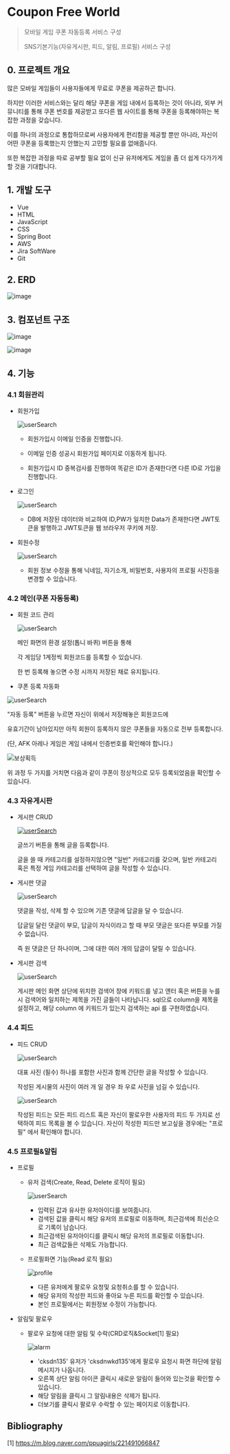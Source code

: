 # Coupon Free World

> 모바일 게임 쿠폰 자동등록 서비스 구성
>
> SNS기본기능(자유게시판, 피드, 알림, 프로필) 서비스 구성

## 0. 프로젝트 개요

많은 모바일 게임들이 사용자들에게 무료로 쿠폰을 제공하곤 합니다.

하지만 이러한 서비스와는 달리 해당 쿠폰을 게임 내에서 등록하는 것이 아니라, 외부 커뮤니티를 통해 쿠폰 번호를 제공받고 또다른 웹 사이트를 통해 쿠폰을 등록해야하는 복잡한 과정을 갖습니다.

이를 하나의 과정으로 통합하므로써 사용자에게 편리함을 제공할 뿐만 아니라, 자신이 어떤 쿠폰을 등록했는지 안했는지 고민할 필요를 없애줍니다. 

또한 복잡한 과정을 따로 공부할 필요 없이 신규 유저에게도 게임을 좀 더 쉽게 다가가게 할 것을 기대합니다.



## 1. 개발 도구
- Vue
- HTML
- JavaScript
- CSS
- Spring Boot
- AWS
- Jira SoftWare
- Git

## 2. ERD

![image](https://user-images.githubusercontent.com/44407364/186398585-2779a805-5e45-4bc9-bd65-0b4c28970869.png)


## 3. 컴포넌트 구조

![image](https://user-images.githubusercontent.com/44407364/186398610-60af26d8-92bf-4c5f-b435-5dc8137a00c0.png)

![image](https://user-images.githubusercontent.com/44407364/186398634-608450f1-eb94-4a05-9fac-998f4719f456.png)

## 4. 기능
### 4.1 회원관리

- 회원가입

  ![userSearch](README.assets/회원가입.gif)

  - 회원가입시 이메일 인증을 진행합니다. 
  - 이메일 인증 성공시 회원가입 페이지로 이동하게 됩니다.

  - 회원가입시 ID 중복검사를 진행하여 똑같은 ID가 존재한다면 다른 ID로 가입을 진행합니다.

- 로그인

  ![userSearch](README.assets/로그인.gif)

  - DB에 저장된 데이터와 비교하여 ID,PW가 일치한 Data가 존재한다면 JWT토큰을 발행하고 JWT토큰을 웹 브라우저 쿠키에 저장.



- 회원수정

  ![userSearch](README.assets/회원정보수정.gif)

  - 회원 정보 수정을 통해 닉네임, 자기소개, 비밀번호, 사용자의 프로필 사진등을 변경할 수 있습니다.

  

### 4.2 메인(쿠폰 자동등록)

- 회원 코드 관리

  ![userSearch](README.assets/회원코드.gif)

  메인 화면의 환경 설정(톱니 바퀴) 버튼을 통해

  각 게임당 1계정씩 회원코드를 등록할 수 있습니다.

  한 번 등록해 놓으면 수정 시까지 저장된 채로 유지됩니다. 

  

- 쿠폰 등록 자동화

![userSearch](README.assets/쿠폰등록.gif)

"자동 등록" 버튼을 누르면 자신이 위에서 저장해놓은 회원코드에 

유효기간이 남아있지만 아직 회원이 등록하지 않은 쿠폰들을 자동으로 전부 등록합니다.

(단, AFK 아레나 게임은 게임 내에서 인증번호를 확인해야 합니다.)



![보상획득](README.assets/보상획득.PNG)


위 과정 두 가지를 거치면 다음과 같이 쿠폰이 정상적으로 모두 등록되었음을 확인할 수 있습니다.



### 4.3 자유게시판

- 게시판 CRUD

  [![userSearch](README.assets/board_CRUD.gif)](https://lab.ssafy.com/myyonggu/subpjt3/-/raw/develop/README.assets/%ED%9A%8C%EC%9B%90%EA%B0%80%EC%9E%85.gif)

  글쓰기 버튼을 통해 글을 등록합니다.

  글을 쓸 때 카테고리를 설정하지않으면 "일반" 카테고리를 갖으며, 일반 카테고리 혹은 특정 게임 카테고리를 선택하여 글을 작성할 수 있습니다.



- 게시판 댓글

  ![userSearch](README.assets/comment.gif)

  댓글을 작성, 삭제 할 수 있으며 기존 댓글에 답글을 달 수 있습니다.

  답글일 달린 댓글이 부모, 답글이 자식이라고 할 때 부모 댓글은 또다른 부모를 가질 수 없습니다.

  즉 원 댓글은 단 하나이며, 그에 대한 여러 개의 답글이 달릴 수 있습니다.



- 게시판 검색

  ![userSearch](README.assets/search_board.gif)

  게시판 메인 화면 상단에 위치한 검색어 창에 키워드를 넣고 엔터 혹은 버튼을 누를 시 검색어와 일치하는 제목을 가진 글들이 나타납니다. sql으로 column을 제목을 설정하고, 해당 column 에 키워드가 있는지 검색하는 api 를 구현하였습니다.





### 4.4 피드

- 피드 CRUD

  ![userSearch](README.assets/feed_C.gif)

  대표 사진 (필수) 하나를 포함한 사진과 함께 간단한 글을 작성할 수 있습니다.

  작성된 게시물의 사진이 여러 개 일 경우 좌 우로 사진을 넘길 수 있습니다.

  

  ![userSearch](README.assets/팔로우피드.gif)

  작성된 피드는 모든 피드 리스트 혹은 자신이 팔로우한 사용자의 피드 두 가지로 선택하여 피드 목록을 볼 수 있습니다. 자신이 작성한 피드만 보고싶을 경우에는 "프로필" 에서 확인해야 합니다.



### 4.5 프로필&알림

- 프로필
  - 유저 검색(Create, Read, Delete 로직이 필요)

    ![userSearch](README.assets/userSearch.gif)

    - 입력된 값과 유사한 유저아이디를 보여줍니다.
    - 검색된 값을 클릭시 해당 유저의 프로필로 이동하며, 최근검색에 최신순으로 기록이 남습니다.
    - 최근검색된 유저아이디를 클릭시 해당 유저의 프로필로 이동합니다.
    - 최근 검색값들은 삭제도 가능합니다.  
    
  - 프로필화면 기능(Read 로직 필요)
  
    ![profile](README.assets/profile.gif)
    
    - 다른 유저에게 팔로우 요청및 요청취소를 할 수 있습니다.
    - 해당 유저의 작성한 피드와 좋아요 누른 피드를 확인할 수 있습니다.
    - 본인 프로필에서는 회원정보 수정이 가능합니다.
  
- 알림및 팔로우

  - 팔로우 요청에 대한 알림 및 수락(CRD로직&Socket[1] 필요)

    ![alarm](README.assets/alarm.gif)
    
    - 'cksdn135' 유저가 'cksdnwkd135'에게 팔로우 요청시 화면 하단에 알림 메시지가 나옵니다.
    - 오른쪽 상단 알림 아이콘 클릭시 새로운 알림이 들어와 있는것을 확인할 수 있습니다.
    - 해당 알림을 클릭시 그 알림내용은 삭제가 됩니다.
    - 더보기를 클릭시 팔로우 수락할 수 있는 페이지로 이동합니다.


## Bibliography

[1] https://m.blog.naver.com/ppuagirls/221491066847
